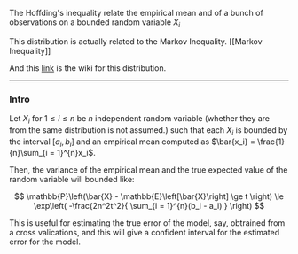 The Hoffding's inequality relate the empirical mean and of a bunch of observations on a bounded random variable $X_i$

This distribution is actually related to the Markov Inequality. [[Markov Inequality]]

And  this [link]([https://www.wikiwand.com/en/Hoeffding%27s_inequality) is the wiki for this distribution. 

---
### **Intro**

Let $X_i$ for $1\le i \le n$ be $n$ independent random variable (whether they are from the same distribution is not assumed.) such that each $X_i$ is bounded by the interval $[a_i, b_i]$ and an empirical mean computed as $\bar{x_i} = \frac{1}{n}\sum_{i = 1}^{n}x_i$. 

Then, the variance of the empirical mean and the true expected value of the random variable will bounded like: 

$$
\mathbb{P}\left(\bar{X} - 
    \mathbb{E}\left[\bar{X}\right]
    \ge t
\right)
\le 
\exp\left(
    -\frac{2n^2t^2}{
        \sum_{i = 1}^{n}(b_i - a_i)
    }
\right)
$$

This is useful for estimating the true error of the model, say, obtrained from a cross valications, and this will give a confident interval for the estimated error for the model. 